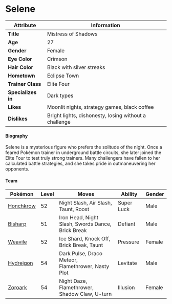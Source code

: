 # Selene

| Attribute     | Information |
|--------------|------------|
| **Title**    | Mistress of Shadows |
| **Age**      | 27 |
| **Gender**   | Female |
| **Eye Color**| Crimson |
| **Hair Color** | Black with silver streaks |
| **Hometown** | Eclipse Town |
| **Trainer Class** | Elite Four |
| **Specializes in** | Dark types |
| **Likes** | Moonlit nights, strategy games, black coffee |
| **Dislikes** | Bright lights, dishonesty, losing without a challenge |

#### Biography

Selene is a mysterious figure who prefers the solitude of the night. Once a feared Pokémon trainer in underground battle circuits, she later joined the Elite Four to test truly strong trainers. Many challengers have fallen to her calculated battle strategies, and she takes pride in outmaneuvering her opponents.

#### Team

| Pokémon | Level | Moves | Ability | Gender |
|---------|-------|-------|---------|--------|
| [Honchkrow](https://bulbapedia.bulbagarden.net/wiki/Honchkrow_(Pokémon)) | 52 | Night Slash, Air Slash, Taunt, Roost | Super Luck | Male |
| [Bisharp](https://bulbapedia.bulbagarden.net/wiki/Bisharp_(Pokémon)) | 51 | Iron Head, Night Slash, Swords Dance, Brick Break | Defiant | Male |
| [Weavile](https://bulbapedia.bulbagarden.net/wiki/Weavile_(Pokémon)) | 52 | Ice Shard, Knock Off, Brick Break, Taunt | Pressure | Female |
| [Hydreigon](https://bulbapedia.bulbagarden.net/wiki/Hydreigon_(Pokémon)) | 54 | Dark Pulse, Draco Meteor, Flamethrower, Nasty Plot | Levitate | Male |
| [Zoroark](https://bulbapedia.bulbagarden.net/wiki/Zoroark_(Pokémon)) | 54 | Night Daze, Flamethrower, Shadow Claw, U-turn | Illusion | Female |

